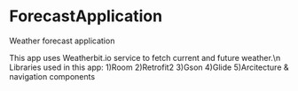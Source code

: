 # ForecastApplication
Weather forecast application

This app uses Weatherbit.io service to fetch current and future weather.\n
Libraries used in this app: 
1)Room 
2)Retrofit2
3)Gson
4)Glide
5)Arcitecture & navigation components

